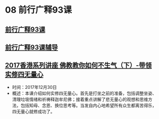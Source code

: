 # 08 前行广释93课

##  [前行广释93课](https://huidengchanxiu.net/refs/qxgs/qxgs-09ptx#前行广释第093课)
##  [前行广释93课辅导](https://huidengchanxiu.net/refs/qxgs/fudao/qxgsfd-09ptx#前行广释第093课辅导)
##  [2017香港系列讲座 佛教教你如何不生气（下）-带领实修四无量心](https://www.fohuifayu.com/index.php/huideng-jiangtang/fofa-jianxiu/puti-xin/9776-l17096)
   - 时间：2017年12月30日
   - 概述：本课介绍如何实修四无量心。首先是打坐之前的准备，包括调整坐姿、清理垃圾情绪和祈祷释迦牟尼佛；接着重点讲解了悲无量心的观想和思维方法，包括知母、念恩、换位思考等。当发自内心地希望所有众生都离苦得乐，四无量心就修成功了。